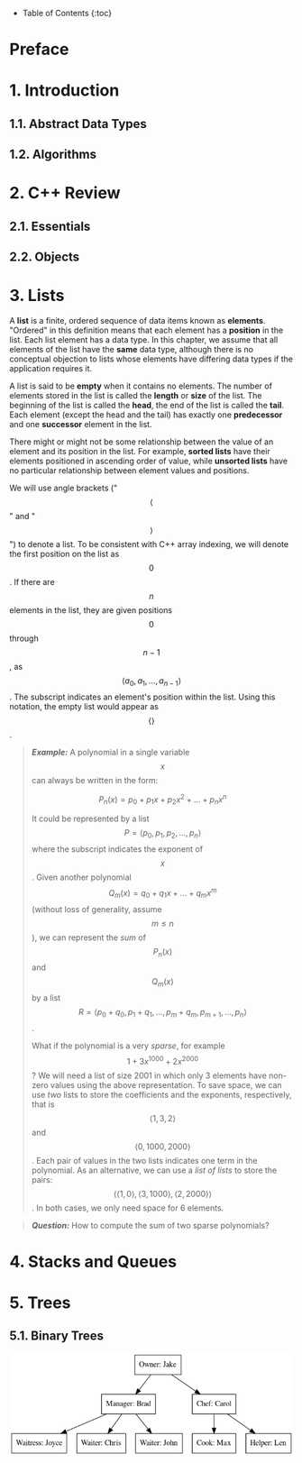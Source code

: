 * Table of Contents
{:toc}

# Preface



# 1. Introduction

## 1.1. Abstract Data Types

## 1.2. Algorithms


# 2. C++ Review

## 2.1. Essentials

## 2.2. Objects


# 3. Lists

A **list** is a finite, ordered sequence of data items known as **elements**.
"Ordered" in this definition means that each element has a **position** in the list.
Each list element has a data type.
In this chapter, we assume that all elements of the list have the **same** data type, although there is no conceptual objection to lists whose elements have differing data types if the application requires it.

A list is said to be **empty** when it contains no elements.
The number of elements stored in the list is called the **length** or **size** of the list.
The beginning of the list is called the **head**, the end of the list is called the **tail**.
Each element (except the head and the tail) has exactly one **predecessor** and one **successor** element in the list.

There might or might not be some relationship between the value of an element and its position in the list.
For example, **sorted lists** have their elements positioned in ascending order of value, while **unsorted lists** have no particular relationship between element values and positions.

We will use angle brackets ("$$\langle$$" and "$$\rangle$$") to denote a list.
To be consistent with C++ array indexing, we will denote the first position on the list as $$0$$. If there are $$n$$ elements in the list, they are given positions $$0$$ through $$n − 1$$, as $$\langle a_0, a_1, \ldots, a_{n−1}\rangle$$. The subscript indicates an element's position within the list. Using this notation, the empty list would appear as $$\langle \rangle$$.

> ***Example:***
> A polynomial in a single variable $$x$$ can always be written in the form:
> 
> $$P_n(x) = p_0 + p_1 x + p_2 x^2 + \ldots + p_n x^n $$
> 
> It could be represented by a list $$P = \langle p_0, p_1, p_2, \ldots, p_n \rangle$$ where the subscript indicates the exponent of $$x$$. Given another polynomial $$Q_m(x) = q_0 + q_1 x + \ldots + q_m x^m$$ (without loss of generality, assume $$m \leq n$$), we can represent the *sum* of $$P_n(x)$$ and $$Q_m(x)$$ by a list $$R=\langle p_0+q_0, p_1+q_1, \ldots, p_m+q_m, p_{m+1}, \ldots, p_n \rangle$$.
>
> What if the polynomial is a very *sparse*, for example $$1 + 3 x^{1000} + 2 x^{2000}$$? We will need a list of size 2001 in which only 3 elements have non-zero values using the above representation. To save space, we can use *two* lists to store the coefficients and the exponents, respectively, that is $$\langle 1, 3, 2 \rangle$$ and $$\langle 0, 1000, 2000 \rangle$$. Each pair of values in the two lists indicates one term in the polynomial. As an alternative, we can use a *list of lists* to store the pairs: $$\langle \langle 1, 0\rangle, \langle 3, 1000\rangle, \langle 2, 2000\rangle \rangle$$.  In both cases, we only need space for 6 elements.

> ***Question:***
> How to compute the sum of two sparse polynomials?



# 4. Stacks and Queues

# 5. Trees

## 5.1. Binary Trees


![Jake's Pizza Shop](imgs/tree1.png)



<!-- KaTeX -->
<link rel="stylesheet" href="https://cdn.jsdelivr.net/npm/katex@0.12.0/dist/katex.min.css"
    integrity="sha384-AfEj0r4/OFrOo5t7NnNe46zW/tFgW6x/bCJG8FqQCEo3+Aro6EYUG4+cU+KJWu/X" crossorigin="anonymous">

<!-- The loading of KaTeX is deferred to speed up page rendering -->
<script defer src="https://cdn.jsdelivr.net/npm/katex@0.12.0/dist/katex.min.js"
    integrity="sha384-g7c+Jr9ZivxKLnZTDUhnkOnsh30B4H0rpLUpJ4jAIKs4fnJI+sEnkvrMWph2EDg4"
    crossorigin="anonymous"></script>

<!-- To automatically render math in text elements, include the auto-render extension: -->
<script defer src="https://cdn.jsdelivr.net/npm/katex@0.12.0/dist/contrib/auto-render.min.js"
    integrity="sha384-mll67QQFJfxn0IYznZYonOWZ644AWYC+Pt2cHqMaRhXVrursRwvLnLaebdGIlYNa" crossorigin="anonymous"
    onload="renderMathInElement(document.body);"></script>

